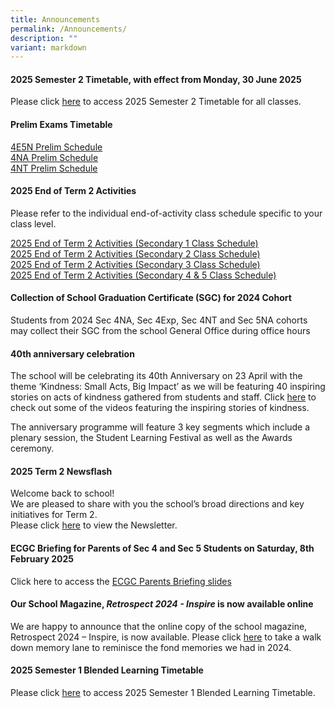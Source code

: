 ```yaml
---
title: Announcements
permalink: /Announcements/
description: ""
variant: markdown
---
```

#### 2025 Semester 2 Timetable, with effect from Monday, 30 June 2025

Please click [here](/files/2025_SEM_2_TT__WEF_30_JUN____Class.pdf) to access 2025 Semester 2 Timetable for all classes.<br>


#### Prelim Exams Timetable
[4E5N Prelim Schedule](/files/Announcements/2025/4E5N_Prelim_Schedule_2025.pdf) <br>
[4NA Prelim Schedule](/files/Announcements/2025/4NA_Prelim_Schedule_2025.pdf)<br> [4NT Prelim Schedule](/files/Announcements/2025/4NT_Prelim_Schedule_2025.pdf)

#### 2025 End of Term 2 Activities
Please refer to the individual end-of-activity class schedule specific to your class level.

[2025 End of Term 2 Activities (Secondary 1 Class Schedule)](/files/Announcements/2025_End_of_Term_2_Activities__Secondary_1_Class_Schedule_.pdf)<br>
[2025 End of Term 2 Activities (Secondary 2 Class Schedule)](/files/Announcements/2025_End_of_Term_2_Activities__Secondary_2_Class_Schedule_.pdf)<br>
[2025 End of Term 2 Activities (Secondary 3 Class Schedule)](/files/Announcements/2025_End_of_Term_2_Activities__Secondary_3_Class_Schedule_.pdf)<br>
[2025 End of Term 2 Activities (Secondary 4 &amp; 5 Class Schedule)](/files/Announcements/2025_End_of_Term_2_Activities__Secondary_4___5_Class_Schedule_.pdf)

#### Collection of School Graduation Certificate (SGC) for 2024 Cohort
Students from 2024 Sec 4NA, Sec 4Exp, Sec 4NT and Sec 5NA cohorts may collect their SGC from the school General Office during office hours<br>

#### 40th anniversary celebration
The school will be celebrating its 40th Anniversary on 23 April with the theme ‘Kindness: Small Acts, Big Impact’ as we will be featuring 40 inspiring stories on acts of kindness gathered from students and staff. Click [here](https://go.gov.sg/prss40thanniversary) to check out some of the videos featuring the inspiring stories of kindness. 

The anniversary programme will feature 3 key segments which include a plenary session, the Student Learning Festival as well as the Awards ceremony.

#### 2025 Term 2 Newsflash

Welcome back to school!<br>
We are pleased to share with you the school’s broad directions and key initiatives for Term 2.<br>
Please click [here](/files/Announcements/Newsflash/Newsflash_Term_2_2025.pdf) to view the Newsletter.<br>


#### ECGC Briefing for Parents of Sec 4 and Sec 5 Students on Saturday, 8th February 2025

Click here to access the [ECGC Parents Briefing slides](/files/Information%20for%20Parents/2025_S45_ECGC_Briefing_for_Parents__Sat_8_Feb_.pdf)


#### Our School Magazine, *Retrospect 2024 - Inspire* is now available online

We are happy to announce that the online copy of the school magazine, Retrospect 2024 – Inspire, is now available. Please click [here](https://online.fliphtml5.com/yhdnr/vzld/#p=1) to take a walk down memory lane to reminisce the fond memories we had in 2024.

#### 2025 Semester 1 Blended Learning Timetable

Please click [here](/files/2025_SEM1_BL_TT_V1a_Classes.pdf) to access 2025 Semester 1 Blended Learning Timetable. <br>